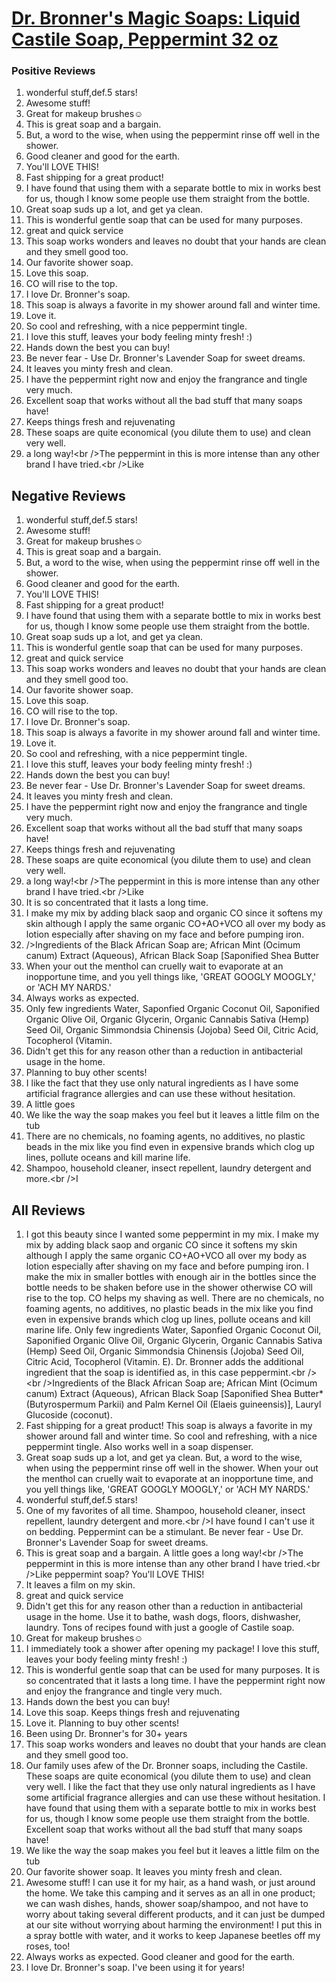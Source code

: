 # [Dr. Bronner&#x27;s Magic Soaps: Liquid Castile Soap, Peppermint 32 oz](https://products.checkmycream.com/products/Dr.-Bronner&#x27;s-Magic-Soaps:-Liquid-Castile-Soap-Peppermint-32-oz.html)

### Positive Reviews

<ol>
      <li>wonderful stuff,def.5 stars!</li>
      <li>Awesome stuff!</li>
      <li>Great for makeup  brushes☺</li>
      <li>This is great soap and a bargain.</li>
      <li>But, a word to the wise, when using the peppermint rinse off well in the shower.  </li>
      <li>Good cleaner and good for the earth.</li>
      <li>You&#x27;ll LOVE THIS!</li>
      <li>Fast shipping for a great product!</li>
      <li>I have found that using them with a separate bottle to mix in works best for us, though I know some people use them straight from the bottle.  </li>
      <li>Great soap suds up a lot, and get ya clean.  </li>
      <li>This is wonderful gentle soap that can be used for many purposes.  </li>
      <li>great and quick service</li>
      <li>This soap works wonders and leaves no doubt that your hands are clean and they smell good too.</li>
      <li>Our favorite shower soap.  </li>
      <li>Love this soap.</li>
      <li>CO will rise to the top.</li>
      <li>I love Dr. Bronner&#x27;s soap.</li>
      <li>This soap is always a favorite in my shower around fall and winter time.</li>
      <li>Love it.  </li>
      <li>So cool and refreshing, with a nice peppermint tingle.</li>
      <li>I love this stuff, leaves your body feeling minty fresh! :)</li>
      <li>Hands down the best you can buy!</li>
      <li>Be never fear - Use Dr. Bronner&#x27;s Lavender Soap for sweet dreams.</li>
      <li>It leaves you minty fresh and clean.</li>
      <li>I have the peppermint right now and enjoy the frangrance and tingle very much.</li>
      <li>Excellent soap that works without all the bad stuff that many soaps have!</li>
      <li>Keeps things fresh and rejuvenating</li>
      <li>These soaps are quite economical (you dilute them to use) and clean very well.  </li>
      <li>a long way!&lt;br /&gt;The peppermint in this is more intense than any other brand I have tried.&lt;br /&gt;Like</li>
</ol>


<h2>Negative Reviews</h2>
<ol>
<li> wonderful stuff,def.5 stars!</li>
<li> Awesome stuff!</li>
<li> Great for makeup  brushes☺</li>
<li> This is great soap and a bargain.</li>
<li> But, a word to the wise, when using the peppermint rinse off well in the shower.  </li>
<li> Good cleaner and good for the earth.</li>
<li> You&#x27;ll LOVE THIS!</li>
<li> Fast shipping for a great product!</li>
<li> I have found that using them with a separate bottle to mix in works best for us, though I know some people use them straight from the bottle.  </li>
<li> Great soap suds up a lot, and get ya clean.  </li>
<li> This is wonderful gentle soap that can be used for many purposes.  </li>
<li> great and quick service</li>
<li> This soap works wonders and leaves no doubt that your hands are clean and they smell good too.</li>
<li> Our favorite shower soap.  </li>
<li> Love this soap.</li>
<li> CO will rise to the top.</li>
<li> I love Dr. Bronner&#x27;s soap.</li>
<li> This soap is always a favorite in my shower around fall and winter time.</li>
<li> Love it.  </li>
<li> So cool and refreshing, with a nice peppermint tingle.</li>
<li> I love this stuff, leaves your body feeling minty fresh! :)</li>
<li> Hands down the best you can buy!</li>
<li> Be never fear - Use Dr. Bronner&#x27;s Lavender Soap for sweet dreams.</li>
<li> It leaves you minty fresh and clean.</li>
<li> I have the peppermint right now and enjoy the frangrance and tingle very much.</li>
<li> Excellent soap that works without all the bad stuff that many soaps have!</li>
<li> Keeps things fresh and rejuvenating</li>
<li> These soaps are quite economical (you dilute them to use) and clean very well.  </li>
<li> a long way!&lt;br /&gt;The peppermint in this is more intense than any other brand I have tried.&lt;br /&gt;Like</li>
<li> It is so concentrated that it lasts a long time.  </li>
<li> I make my mix by adding black saop and organic CO since it softens my skin although I apply the same organic CO+AO+VCO all over my body as lotion especially after shaving on my face and before pumping iron.</li>
<li> /&gt;Ingredients of the Black African Soap are; African Mint (Ocimum canum) Extract (Aqueous), African Black Soap [Saponified Shea Butter</li>
<li> When your out the menthol can cruelly wait to evaporate at an inopportune time, and you yell things like, &#x27;GREAT GOOGLY MOOGLY,&#x27; or &#x27;ACH MY NARDS.&#x27;</li>
<li> Always works as expected.</li>
<li> Only few ingredients Water, Saponfied Organic Coconut Oil, Saponified Organic Olive Oil, Organic Glycerin, Organic Cannabis Sativa (Hemp) Seed Oil, Organic Simmondsia Chinensis (Jojoba) Seed Oil, Citric Acid, Tocopherol (Vitamin.</li>
<li> Didn&#x27;t get this for any reason other than a reduction in antibacterial usage in the home.</li>
<li> Planning to buy other scents!</li>
<li> I like the fact that they use only natural ingredients as I have some artificial fragrance allergies and can use these without hesitation.  </li>
<li> A little goes</li>
<li> We like the way the soap makes you feel but it leaves a little film on the tub</li>
<li> There are no chemicals, no foaming agents, no additives, no plastic beads in the mix like you find even in expensive brands which clog up lines, pollute oceans and kill marine life.</li>
<li> Shampoo, household cleaner, insect repellent, laundry detergent and more.&lt;br /&gt;I</li>
</ol>

<h2>All Reviews</h2>

<ol>
    <li> I got this beauty since I wanted some peppermint in my mix. I make my mix by adding black saop and organic CO since it softens my skin although I apply the same organic CO+AO+VCO all over my body as lotion especially after shaving on my face and before pumping iron. I make the mix in smaller bottles with enough air in the bottles since the bottle needs to be shaken before use in the shower otherwise CO will rise to the top. CO helps my shaving as well. There are no chemicals, no foaming agents, no additives, no plastic beads in the mix like you find even in expensive brands which clog up lines, pollute oceans and kill marine life. Only few ingredients Water, Saponfied Organic Coconut Oil, Saponified Organic Olive Oil, Organic Glycerin, Organic Cannabis Sativa (Hemp) Seed Oil, Organic Simmondsia Chinensis (Jojoba) Seed Oil, Citric Acid, Tocopherol (Vitamin. E). Dr. Bronner adds the additional ingredient that the soap is identified as, in this case peppermint.&lt;br /&gt;&lt;br /&gt;Ingredients of the Black African Soap are; African Mint (Ocimum canum) Extract (Aqueous), African Black Soap [Saponified Shea Butter* (Butyrospermum Parkii) and Palm Kernel Oil (Elaeis guineensis)], Lauryl Glucoside (coconut).</li>
    <li> Fast shipping for a great product! This soap is always a favorite in my shower around fall and winter time. So cool and refreshing, with a nice peppermint tingle. Also works well in a soap dispenser.</li>
    <li> Great soap suds up a lot, and get ya clean.  But, a word to the wise, when using the peppermint rinse off well in the shower.  When your out the menthol can cruelly wait to evaporate at an inopportune time, and you yell things like, &#x27;GREAT GOOGLY MOOGLY,&#x27; or &#x27;ACH MY NARDS.&#x27;</li>
    <li> wonderful stuff,def.5 stars!</li>
    <li> One of my favorites of all time. Shampoo, household cleaner, insect repellent, laundry detergent and more.&lt;br /&gt;I have found I can&#x27;t use it on bedding. Peppermint can be a stimulant. Be never fear - Use Dr. Bronner&#x27;s Lavender Soap for sweet dreams.</li>
    <li> This is great soap and a bargain. A little goes a long way!&lt;br /&gt;The peppermint in this is more intense than any other brand I have tried.&lt;br /&gt;Like peppermint soap? You&#x27;ll LOVE THIS!</li>
    <li> It leaves a film on my skin.</li>
    <li> great and quick service</li>
    <li> Didn&#x27;t get this for any reason other than a reduction in antibacterial usage in the home. Use it to bathe, wash dogs, floors, dishwasher, laundry. Tons of recipes found with just a google of Castile soap.</li>
    <li> Great for makeup  brushes☺</li>
    <li> I immediately took a shower after opening my package! I love this stuff, leaves your body feeling minty fresh! :)</li>
    <li> This is wonderful gentle soap that can be used for many purposes.  It is so concentrated that it lasts a long time.  I have the peppermint right now and enjoy the frangrance and tingle very much.</li>
    <li> Hands down the best you can buy!</li>
    <li> Love this soap. Keeps things fresh and rejuvenating</li>
    <li> Love it.  Planning to buy other scents!</li>
    <li> Been using Dr. Bronner&#x27;s for 30+ years</li>
    <li> This soap works wonders and leaves no doubt that your hands are clean and they smell good too.</li>
    <li> Our family uses afew of the Dr. Bronner soaps, including the Castile. These soaps are quite economical (you dilute them to use) and clean very well.  I like the fact that they use only natural ingredients as I have some artificial fragrance allergies and can use these without hesitation.  I have found that using them with a separate bottle to mix in works best for us, though I know some people use them straight from the bottle.  Excellent soap that works without all the bad stuff that many soaps have!</li>
    <li> We like the way the soap makes you feel but it leaves a little film on the tub</li>
    <li> Our favorite shower soap.  It leaves you minty fresh and clean.</li>
    <li> Awesome stuff! I can use it for my hair, as a hand wash, or just around the home.  We take this camping and it serves as an all in one product; we can wash dishes, hands, shower soap/shampoo, and not have to worry about taking several different products, and it can just be dumped at our site without worrying about harming the environment! I put this in a spray bottle with water, and it works to keep Japanese beetles off my roses, too!</li>
    <li> Always works as expected. Good cleaner and good for the earth.</li>
    <li> I love Dr. Bronner&#x27;s soap. I&#x27;ve been using it for years!</li>
</ol>




